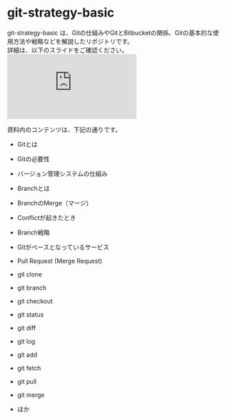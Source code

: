 # git-strategy-basic
git-strategy-basic は、Gitの仕組みやGitとBitbucketの関係、Gitの基本的な使用方法や戦略などを解説したリポジトリです。   
詳細は、以下のスライドをご確認ください。  
![Git講座.pdf](https://github.com/latonaio/git-strategy-basic/files/7407457/Git.pdf)

資料内のコンテンツは、下記の通りです。  

* Gitとは  

* Gitの必要性  

* バージョン管理システムの仕組み  

* Branchとは  

* BranchのMerge（マージ）    

* Conflictが起きたとき  

* Branch戦略  

* Gitがベースとなっているサービス  

* Pull Request (Merge Request)   

* git clone  

* git branch  

* git checkout    

* git status  

* git diff  

* git log  

* git add  

* git fetch  

* git pull  

* git merge  

* ほか  
